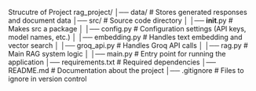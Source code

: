 Strucutre of Project
rag_project/
│── data/                      # Stores generated responses and document data
│── src/                       # Source code directory
│   │── __init__.py            # Makes src a package
│   │── config.py              # Configuration settings (API keys, model names, etc.)
│   │── embedding.py           # Handles text embedding and vector search
│   │── groq_api.py            # Handles Groq API calls
│   │── rag.py                 # Main RAG system logic
│   │── main.py                # Entry point for running the application
│── requirements.txt           # Required dependencies
│── README.md                  # Documentation about the project
│── .gitignore                 # Files to ignore in version control
